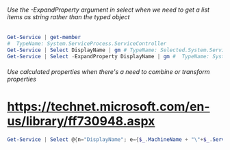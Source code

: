 ###### Use the -ExpandProperty argument in select when we need to get a list items as string rather than the typed object


```powershell
Get-Service | get-member
#  TypeName: System.ServiceProcess.ServiceController
Get-Service | Select DisplayName | gm # TypeName: Selected.System.ServiceProcess.ServiceController
Get-Service | Select -ExpandProperty DisplayName | gm #  TypeName: System.String

```

###### Use calculated properties when there's a need to combine or transform properties
# https://technet.microsoft.com/en-us/library/ff730948.aspx
```powershell
Get-Service | Select @{n="DisplayName"; e={$_.MachineName + "\"+$_.ServiceName}}

```
